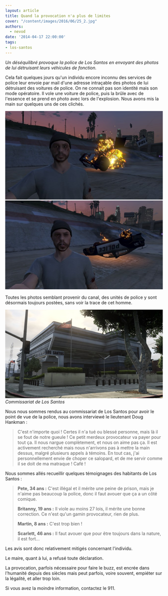 ```yaml
---
layout: article
title: Quand la provocation n'a plus de limites
cover: "/content/images/2016/06/25_2.jpg"
authors:
  - nevod
date: '2014-04-17 22:00:00'
tags:
- los-santos
---
```


_Un déséquilibré provoque la police de Los Santos en envoyant des photos de lui détruisant leurs véhicules de fonction._

Cela fait quelques jours qu'un individu encore inconnu des services de police leur envoie par mail d'une adresse intraçable des photos de lui détruisant des voitures de police. On ne connait pas son identité mais son mode opératoire. Il vole une voiture de police, puis la brûle avec de l'essence et se prend en photo avec lors de l'explosion. Nous avons mis la main sur quelques uns de ces clichés.

![](/content/images/2016/06/25_1.jpg)
![](/content/images/2016/06/25.jpg)

Toutes les photos semblant provenir du canal, des unités de police y sont désormais toujours postées, sans voir la trace de cet homme.

![Commissariat de Los Santos](/content/images/2016/06/25_3.jpg)
_Commissariat de Los Santos_

Nous nous sommes rendus au commissariat de Los Santos pour avoir le point de vue de la police, nous avons interviewé le lieutenant Doug Hankman :

> C'est n'importe quoi ! Certes il n'a tué ou blessé personne, mais là il se fout de notre gueule ! Ce petit merdeux provocateur va payer pour tout ça. Il nous nargue complètement, et nous on aime pas ça. Il est activement recherché mais nous n'arrivons pas à mettre la main dessus, malgré plusieurs appels à témoins. En tout cas, j'ai personnellement envie de choper ce salopard, et de me servir comme il se doit de ma matraque ! Café !

Nous sommes allés recueillir quelques témoignages des habitants de Los Santos :

> **Pete, 34 ans :** C'est illégal et il mérite une peine de prison, mais je n'aime pas beaucoup la police, donc il faut avouer que ça a un côté comique.
> 
> **Britanny, 19 ans :** Il viole au moins 27 lois, il mérite une bonne correction. Ce n'est qu'un gamin provocateur, rien de plus.
> 
> **Martin, 8 ans :** C'est trop bien !
> 
> **Scarlett, 46 ans :** Il faut avouer que pour être toujours dans la nature, il est fort...

Les avis sont donc relativement mitigés concernant l'individu.

Le maire, quant à lui, a refusé toute déclaration.

La provocation, parfois nécessaire pour faire le buzz, est encrée dans l'humanité depuis des siècles mais peut parfois, voire souvent, empiéter sur la légalité, et aller trop loin.

Si vous avez la moindre information, contactez le 911.